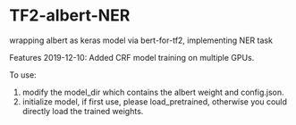 # TF2-albert-NER
wrapping albert as keras model via bert-for-tf2, implementing NER task

Features 2019-12-10: Added CRF model training on multiple GPUs.

To use:
1. modify the model_dir which contains the albert weight and config.json.
2. initialize model, if first use, please load_pretrained, otherwise you could directly load the trained weights.

